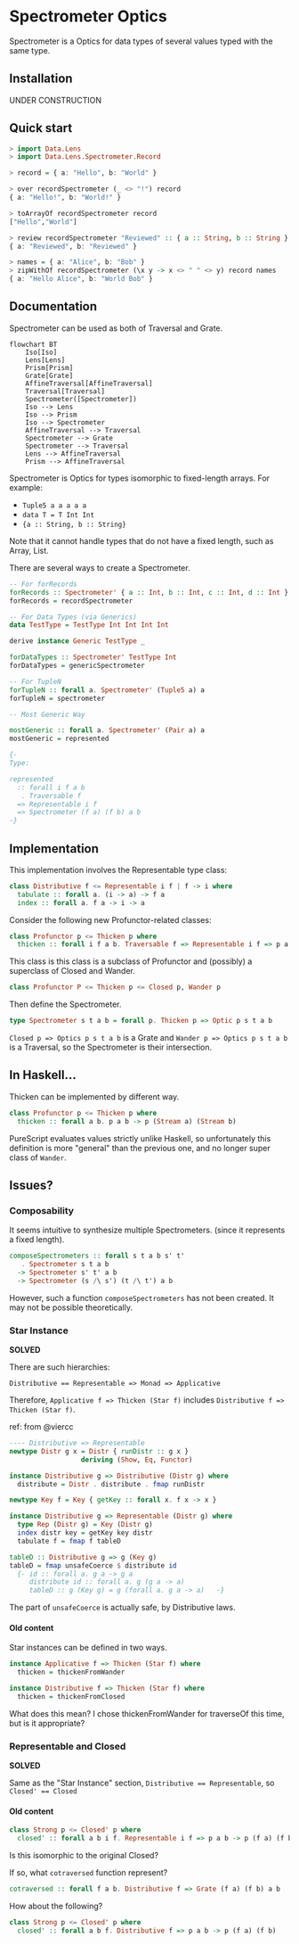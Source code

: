 # Spectrometer Optics

Spectrometer is a Optics for data types of several values typed with the same type.

## Installation

UNDER CONSTRUCTION

## Quick start

```purescript
> import Data.Lens
> import Data.Lens.Spectrometer.Record

> record = { a: "Hello", b: "World" }

> over recordSpectrometer (_ <> "!") record
{ a: "Hello!", b: "World!" }

> toArrayOf recordSpectrometer record
["Hello","World"]

> review recordSpectrometer "Reviewed" :: { a :: String, b :: String }
{ a: "Reviewed", b: "Reviewed" }

> names = { a: "Alice", b: "Bob" }
> zipWithOf recordSpectrometer (\x y -> x <> " " <> y) record names
{ a: "Hello Alice", b: "World Bob" }
```

## Documentation

Spectrometer can be used as both of Traversal and Grate.

```mermaid
flowchart BT
    Iso[Iso]
    Lens[Lens]
    Prism[Prism]
    Grate[Grate]
    AffineTraversal[AffineTraversal]
    Traversal[Traversal]
    Spectrometer([Spectrometer])
    Iso --> Lens
    Iso --> Prism
    Iso --> Spectrometer
    AffineTraversal --> Traversal
    Spectrometer --> Grate
    Spectrometer --> Traversal
    Lens --> AffineTraversal
    Prism --> AffineTraversal
```

Spectrometer is Optics for types isomorphic to fixed-length arrays. For example:

- `Tuple5 a a a a a`
- `data T = T Int Int`
- `{a :: String, b :: String}`

Note that it cannot handle types that do not have a fixed length, such as Array, List.

There are several ways to create a Spectrometer.

```purescript
-- For forRecords
forRecords :: Spectrometer' { a :: Int, b :: Int, c :: Int, d :: Int } Int
forRecords = recordSpectrometer

-- For Data Types (via Generics)
data TestType = TestType Int Int Int Int

derive instance Generic TestType _

forDataTypes :: Spectrometer' TestType Int
forDataTypes = genericSpectrometer

-- For TupleN
forTupleN :: forall a. Spectrometer' (Tuple5 a) a
forTupleN = spectrometer

-- Most Generic Way

mostGeneric :: forall a. Spectrometer' (Pair a) a
mostGeneric = represented

{-
Type:

represented
  :: forall i f a b
   . Traversable f
  => Representable i f
  => Spectrometer (f a) (f b) a b
-}
```

## Implementation

This implementation involves the Representable type class:

```purescript
class Distributive f <= Representable i f | f -> i where
  tabulate :: forall a. (i -> a) -> f a
  index :: forall a. f a -> i -> a
```

Consider the following new Profunctor-related classes:

```purescript
class Profunctor p <= Thicken p where
  thicken :: forall i f a b. Traversable f => Representable i f => p a b -> p (f a) (f b)
```

This class is this class is a subclass of Profunctor and (possibly) a superclass of Closed and Wander.

```purescript
class Profunctor P <= Thicken p <= Closed p, Wander p
```

Then define the Spectrometer.

```purescript
type Spectrometer s t a b = forall p. Thicken p => Optic p s t a b
```

`Closed p => Optics p s t a b` is a Grate and `Wander p => Optics p s t a b` is a Traversal, so the Spectrometer is their intersection.

## In Haskell...

Thicken can be implemented by different way.

```haskell
class Profunctor p <= Thicken p where
  thicken :: forall a b. p a b -> p (Stream a) (Stream b)
```

PureScript evaluates values strictly unlike Haskell, so unfortunately this definition is more "general" than the previous one, and no longer super class of `Wander`.

## Issues?

### Composability

It seems intuitive to synthesize multiple Spectrometers. (since it represents a fixed length).

```purescript
composeSpectrometers :: forall s t a b s' t'
   . Spectrometer s t a b
  -> Spectrometer s' t' a b
  -> Spectrometer (s /\ s') (t /\ t') a b
```

However, such a function `composeSpectrometers` has not been created. It may not be possible theoretically.

### Star Instance

**SOLVED**

There are such hierarchies:

```
Distributive == Representable => Monad => Applicative
```

Therefore, `Applicative f => Thicken (Star f)` includes `Distributive f => Thicken (Star f)`.

ref:
from @viercc

```haskell
---- Distributive => Representable
newtype Distr g x = Distr { runDistr :: g x }
                  deriving (Show, Eq, Functor)

instance Distributive g => Distributive (Distr g) where
  distribute = Distr . distribute . fmap runDistr

newtype Key f = Key { getKey :: forall x. f x -> x }

instance Distributive g => Representable (Distr g) where
  type Rep (Distr g) = Key (Distr g)
  index distr key = getKey key distr
  tabulate f = fmap f tableD

tableD :: Distributive g => g (Key g)
tableD = fmap unsafeCoerce $ distribute id
  {- id :: forall a. g a -> g a
     distribute id :: forall a. g (g a -> a)
     tableD :: g (Key g) = g (forall a. g a -> a)   -}
```

The part of `unsafeCoerce` is actually safe, by Distributive laws.

#### Old content

Star instances can be defined in two ways.

```purescript
instance Applicative f => Thicken (Star f) where
  thicken = thickenFromWander

instance Distributive f => Thicken (Star f) where
  thicken = thickenFromClosed
```

What does this mean?
I chose thickenFromWander for traverseOf this time, but is it appropriate?

### Representable and Closed

**SOLVED**

Same as the "Star Instance" section, `Distributive == Representable`, so `Closed' == Closed`

#### Old content

```purescript
class Strong p <= Closed' p where
  closed' :: forall a b i f. Representable i f => p a b -> p (f a) (f b)
```

Is this isomorphic to the original Closed?

If so, what `cotraversed` function represent?

```purescript
cotraversed :: forall f a b. Distributive f => Grate (f a) (f b) a b
```

How about the following?

```purescript
class Strong p <= Closed' p where
  closed' :: forall a b f. Distributive f => p a b -> p (f a) (f b)
```
